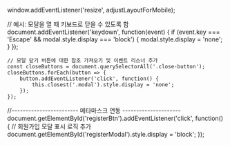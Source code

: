 window.addEventListener('resize', adjustLayoutForMobile);

// 예시: 모달을 열 때 키보드로 닫을 수 있도록 함
document.addEventListener('keydown', function(event) {
    if (event.key === 'Escape' && modal.style.display === 'block') {
        modal.style.display = 'none';
    }
});

    // 모달 닫기 버튼에 대한 참조 가져오기 및 이벤트 리스너 추가
    const closeButtons = document.querySelectorAll('.close-button');
    closeButtons.forEach(button => {
        button.addEventListener('click', function() {
            this.closest('.modal').style.display = 'none';
        });
    });

//------------------------ 메타마스크 연동 ---------------------
document.getElementById('registerBtn').addEventListener('click', function() {
    // 회원가입 모달 표시 로직 추가
    document.getElementById('registerModal').style.display = 'block';
});

